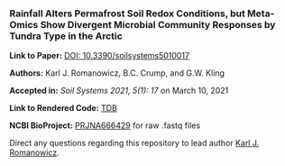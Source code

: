 ### Rainfall Alters Permafrost Soil Redox Conditions, but Meta-Omics Show Divergent Microbial Community Responses by Tundra Type in the Arctic

**Link to Paper:** [DOI: 10.3390/soilsystems5010017](https://www.mdpi.com/2571-8789/5/1/17)

**Authors:** Karl J. Romanowicz, B.C. Crump, and G.W. Kling

**Accepted in:** *Soil Systems 2021, 5(1): 17* on March 10, 2021

**Link to Rendered Code:** [TDB]()

**NCBI BioProject:** [PRJNA666429](https://www.ncbi.nlm.nih.gov/bioproject/?term=PRJNA666429) for raw .fastq files

Direct any questions regarding this repository to lead author [Karl J. Romanowicz](mailto:kjromano@umich.edu).
